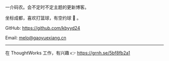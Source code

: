 # 

一介码农。会不定时不定主题的更新博客。

坐标成都，喜欢打篮球，有空约球 🏀 。

GitHub: https://github.com/kbyyd24

Email: melo@gaoyuexiang.cn

---

在 ThoughtWorks 工作，有兴趣 👉 https://grnh.se/5bf8fb2a1
